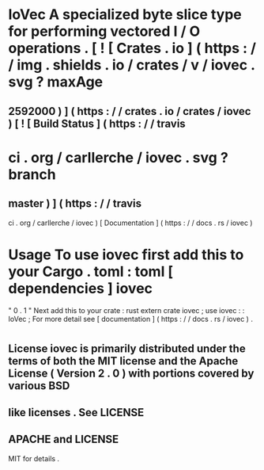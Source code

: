 #
IoVec
A
specialized
byte
slice
type
for
performing
vectored
I
/
O
operations
.
[
!
[
Crates
.
io
]
(
https
:
/
/
img
.
shields
.
io
/
crates
/
v
/
iovec
.
svg
?
maxAge
=
2592000
)
]
(
https
:
/
/
crates
.
io
/
crates
/
iovec
)
[
!
[
Build
Status
]
(
https
:
/
/
travis
-
ci
.
org
/
carllerche
/
iovec
.
svg
?
branch
=
master
)
]
(
https
:
/
/
travis
-
ci
.
org
/
carllerche
/
iovec
)
[
Documentation
]
(
https
:
/
/
docs
.
rs
/
iovec
)
#
#
Usage
To
use
iovec
first
add
this
to
your
Cargo
.
toml
:
toml
[
dependencies
]
iovec
=
"
0
.
1
"
Next
add
this
to
your
crate
:
rust
extern
crate
iovec
;
use
iovec
:
:
IoVec
;
For
more
detail
see
[
documentation
]
(
https
:
/
/
docs
.
rs
/
iovec
)
.
#
License
iovec
is
primarily
distributed
under
the
terms
of
both
the
MIT
license
and
the
Apache
License
(
Version
2
.
0
)
with
portions
covered
by
various
BSD
-
like
licenses
.
See
LICENSE
-
APACHE
and
LICENSE
-
MIT
for
details
.
